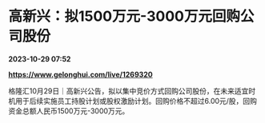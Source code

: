 # 高新兴：拟1500万元-3000万元回购公司股份

**2023-10-29 07:52**

**https://www.gelonghui.com/live/1269320**

格隆汇10月29日｜高新兴公告，拟以集中竞价方式回购公司股份，在未来适宜时机用于后续实施员工持股计划或股权激励计划。回购价格不超过6.00元/股，回购资金总额人民币1500万元-3000万元。